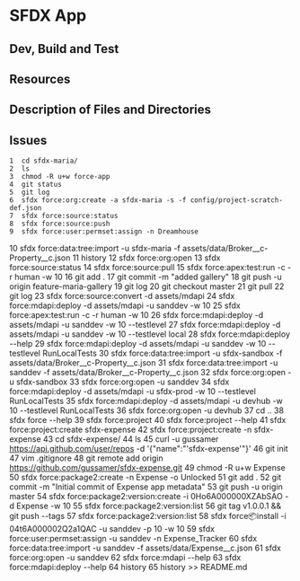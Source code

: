 # SFDX  App

## Dev, Build and Test


## Resources


## Description of Files and Directories


## Issues


    1  cd sfdx-maria/
    2  ls
    3  chmod -R u+w force-app
    4  git status
    5  git log
    6  sfdx force:org:create -a sfdx-maria -s -f config/project-scratch-def.json 
    7  sfdx force:source:status
    8  sfdx force:source:push
    9  sfdx force:user:permset:assign -n Dreamhouse
   10  sfdx force:data:tree:import -u sfdx-maria -f assets/data/Broker__c-Property__c.json
   11  history
   12  sfdx force:org:open
   13  sfdx force:source:status
   14  sfdx force:source:pull
   15  sfdx force:apex:test:run -c -r human -w 10
   16  git add .
   17  git commit -m "added gallery"
   18  git push -u origin feature-maria-gallery
   19  git log
   20  git checkout master
   21  git pull
   22  git log
   23  sfdx force:source:convert -d assets/mdapi
   24  sfdx force:mdapi:deploy -d assets/mdapi -u sanddev -w 10
   25  sfdx force:apex:test:run -c -r human -w 10
   26  sfdx force:mdapi:deploy -d assets/mdapi -u sanddev -w 10 --testlevel
   27  sfdx force:mdapi:deploy -d assets/mdapi -u sanddev -w 10 --testlevel local
   28  sfdx force:mdapi:deploy --help
   29  sfdx force:mdapi:deploy -d assets/mdapi -u sanddev -w 10 --testlevel RunLocalTests
   30  sfdx force:data:tree:import -u sfdx-sandbox -f assets/data/Broker__c-Property__c.json
   31  sfdx force:data:tree:import -u sanddev -f assets/data/Broker__c-Property__c.json
   32  sfdx force:org:open -u sfdx-sandbox
   33  sfdx force:org:open -u sanddev
   34  sfdx force:mdapi:deploy -d assets/mdapi -u sfdx-prod -w 10 --testlevel RunLocalTests
   35  sfdx force:mdapi:deploy -d assets/mdapi -u devhub -w 10 --testlevel RunLocalTests
   36  sfdx force:org:open -u devhub
   37  cd ..
   38  sfdx force --help
   39  sfdx force:project
   40  sfdx force:project --help
   41  sfdx force:project:create sfdx-expense
   42  sfdx force:project:create -n sfdx-expense
   43  cd sfdx-expense/
   44  ls
   45  curl -u gussamer https://api.github.com/user/repos -d '{"name":"'sfdx-expense'"}'
   46  git init
   47  vim .gitignore
   48  git remote add origin https://github.com/gussamer/sfdx-expense.git
   49  chmod -R u+w Expense
   50  sfdx force:package2:create -n Expense -o Unlocked
   51  git add .
   52  git commit -m "Initial commit of Expense app metadata"
   53  git push -u origin master
   54  sfdx force:package2:version:create -i 0Ho6A000000XZAbSAO -d Expense -w 10
   55  sfdx force:package2:version:list
   56  git tag v1.0.0.1 && git push --tags
   57  sfdx force:package2:version:list
   58  sfdx force:package:install -i 04t6A000002Q2a1QAC -u sanddev -p 10 -w 10
   59  sfdx force:user:permset:assign -u sanddev -n Expense_Tracker
   60  sfdx force:data:tree:import -u sanddev -f assets/data/Expense__c.json
   61  sfdx force:org:open -u sanddev
   62  sfdx force:mdapi --help
   63  sfdx force:mdapi:deploy --help
   64  history
   65  history >> README.md
